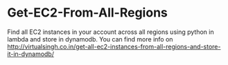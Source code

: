 # Get-EC2-From-All-Regions
Find all EC2 instances in your account across all regions using python in lambda and store in dynamodb.
You can find more info on http://virtualsingh.co.in/get-all-ec2-instances-from-all-regions-and-store-it-in-dynamodb/
